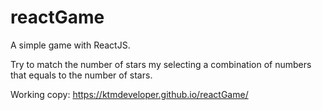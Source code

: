 # reactGame
A simple game with ReactJS. 

Try to match the number of stars my selecting a combination of numbers that equals to the number of stars. 

Working copy: https://ktmdeveloper.github.io/reactGame/
